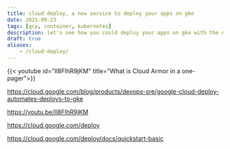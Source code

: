 ```yaml
---
title: cloud deploy, a new service to deploy your apps on gke
date: 2021-09-23
tags: [gcp, container, kubernetes]
description: let's see how you could deploy your apps on gke with the new cloud deploy service
draft: true
aliases:
    - /cloud-deploy/
---
```

{{< youtube id="Il8FlhR9jKM" title="What is Cloud Armor in a one-pager">}}


https://cloud.google.com/blog/products/devops-sre/google-cloud-deploy-automates-deploys-to-gke

https://youtu.be/Il8FlhR9jKM

https://cloud.google.com/deploy

https://cloud.google.com/deploy/docs/quickstart-basic